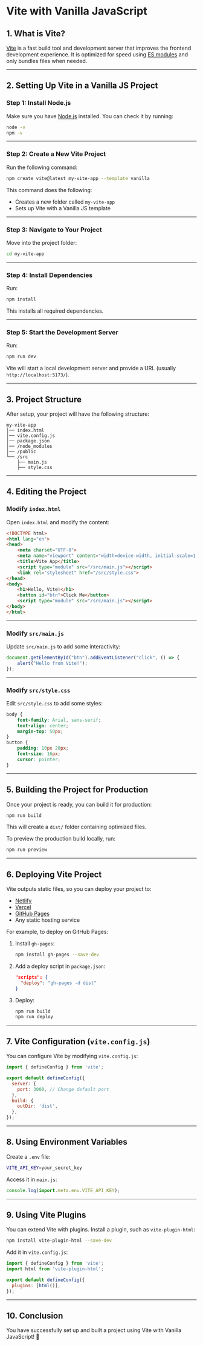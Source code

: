 # **Vite with Vanilla JavaScript**

## **1. What is Vite?**
[Vite](https://vitejs.dev/) is a fast build tool and development server that improves the frontend development experience. It is optimized for speed using [ES modules](https://developer.mozilla.org/en-US/docs/Web/JavaScript/Guide/Modules) and only bundles files when needed.

---

## **2. Setting Up Vite in a Vanilla JS Project**

### **Step 1: Install Node.js**
Make sure you have [Node.js](https://nodejs.org/) installed. You can check it by running:

```sh
node -v
npm -v
```

---

### **Step 2: Create a New Vite Project**
Run the following command:

```sh
npm create vite@latest my-vite-app --template vanilla
```

This command does the following:
- Creates a new folder called `my-vite-app`
- Sets up Vite with a Vanilla JS template

---

### **Step 3: Navigate to Your Project**
Move into the project folder:

```sh
cd my-vite-app
```

---

### **Step 4: Install Dependencies**
Run:

```sh
npm install
```

This installs all required dependencies.

---

### **Step 5: Start the Development Server**
Run:

```sh
npm run dev
```

Vite will start a local development server and provide a URL (usually `http://localhost:5173/`).

---

## **3. Project Structure**
After setup, your project will have the following structure:

```
my-vite-app
│── index.html
│── vite.config.js
│── package.json
│── /node_modules
│── /public
└── /src
    ├── main.js
    ├── style.css
```

---

## **4. Editing the Project**

### **Modify `index.html`**
Open `index.html` and modify the content:

```html
<!DOCTYPE html>
<html lang="en">
<head>
    <meta charset="UTF-8">
    <meta name="viewport" content="width=device-width, initial-scale=1.0">
    <title>Vite App</title>
    <script type="module" src="/src/main.js"></script>
    <link rel="stylesheet" href="/src/style.css">
</head>
<body>
    <h1>Hello, Vite!</h1>
    <button id="btn">Click Me</button>
    <script type="module" src="/src/main.js"></script>
</body>
</html>
```

---

### **Modify `src/main.js`**
Update `src/main.js` to add some interactivity:

```js
document.getElementById("btn").addEventListener("click", () => {
    alert("Hello from Vite!");
});
```

---

### **Modify `src/style.css`**
Edit `src/style.css` to add some styles:

```css
body {
    font-family: Arial, sans-serif;
    text-align: center;
    margin-top: 50px;
}
button {
    padding: 10px 20px;
    font-size: 16px;
    cursor: pointer;
}
```

---

## **5. Building the Project for Production**
Once your project is ready, you can build it for production:

```sh
npm run build
```

This will create a `dist/` folder containing optimized files.

To preview the production build locally, run:

```sh
npm run preview
```

---

## **6. Deploying Vite Project**
Vite outputs static files, so you can deploy your project to:
- [Netlify](https://www.netlify.com/)
- [Vercel](https://vercel.com/)
- [GitHub Pages](https://pages.github.com/)
- Any static hosting service

For example, to deploy on GitHub Pages:
1. Install `gh-pages`:
   ```sh
   npm install gh-pages --save-dev
   ```
2. Add a deploy script in `package.json`:
   ```json
   "scripts": {
     "deploy": "gh-pages -d dist"
   }
   ```
3. Deploy:
   ```sh
   npm run build
   npm run deploy
   ```

---

## **7. Vite Configuration (`vite.config.js`)**
You can configure Vite by modifying `vite.config.js`:

```js
import { defineConfig } from 'vite';

export default defineConfig({
  server: {
    port: 3000, // Change default port
  },
  build: {
    outDir: 'dist',
  },
});
```

---

## **8. Using Environment Variables**
Create a `.env` file:

```sh
VITE_API_KEY=your_secret_key
```

Access it in `main.js`:

```js
console.log(import.meta.env.VITE_API_KEY);
```

---

## **9. Using Vite Plugins**
You can extend Vite with plugins. Install a plugin, such as `vite-plugin-html`:

```sh
npm install vite-plugin-html --save-dev
```

Add it in `vite.config.js`:

```js
import { defineConfig } from 'vite';
import html from 'vite-plugin-html';

export default defineConfig({
  plugins: [html()],
});
```

---

## **10. Conclusion**
You have successfully set up and built a project using Vite with Vanilla JavaScript! 🚀

